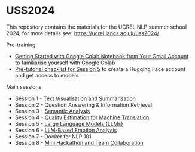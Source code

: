 # USS2024
This repository contains the materials for the UCREL NLP summer school 2024, for more details see: https://ucrel.lancs.ac.uk/uss2024/

Pre-training
* [Getting Started with Google Colab Notebook from Your Gmail Account](https://github.com/dml2611/google-colab-tutorial) to familiarise yourself with Google Colab 
* [Pre-tutorial checklist for Session 5](https://github.com/UCREL/Session_5_Large_Language_Models/blob/main/Pre-Tutorial%20Checklist.pdf) to create a Hugging Face account and get access to models

Main sessions
* Session 1 - [Text Visualisation and Summarisation](https://github.com/UCREL/Session1_Visualisation_and_Summarisation)
* Session 2 - Question Answering & Information Retrieval
* Session 3 - [Semantic Analysis](https://github.com/UCREL/Session_3_Semantic_Analysis)
* Session 4 - [Quality Estimation for Machine Translation](https://github.com/UCREL/Session-4-Quality-Estimation-for-Machine-Translation-)
* Session 5 - [Large Language Models (LLMs)](https://github.com/UCREL/Session_5_Large_Language_Models)
* Session 6 - [LLM-Based Emotion Analysis](https://github.com/UCREL/Session-6-LLM-Based-Emotion-Analysis)
* Session 7 - Docker for NLP 101
* Session 8 - [Mini Hackathon and Team Collaboration](https://github.com/UCREL/USS2024_Session_8_Hackathon)
